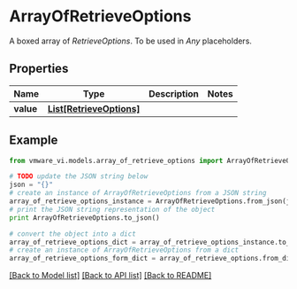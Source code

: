 # ArrayOfRetrieveOptions

A boxed array of *RetrieveOptions*. To be used in *Any* placeholders. 

## Properties
Name | Type | Description | Notes
------------ | ------------- | ------------- | -------------
**value** | [**List[RetrieveOptions]**](RetrieveOptions.md) |  | 

## Example

```python
from vmware_vi.models.array_of_retrieve_options import ArrayOfRetrieveOptions

# TODO update the JSON string below
json = "{}"
# create an instance of ArrayOfRetrieveOptions from a JSON string
array_of_retrieve_options_instance = ArrayOfRetrieveOptions.from_json(json)
# print the JSON string representation of the object
print ArrayOfRetrieveOptions.to_json()

# convert the object into a dict
array_of_retrieve_options_dict = array_of_retrieve_options_instance.to_dict()
# create an instance of ArrayOfRetrieveOptions from a dict
array_of_retrieve_options_form_dict = array_of_retrieve_options.from_dict(array_of_retrieve_options_dict)
```
[[Back to Model list]](../README.md#documentation-for-models) [[Back to API list]](../README.md#documentation-for-api-endpoints) [[Back to README]](../README.md)



